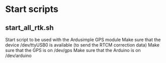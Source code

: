 # Start scripts

## start_all_rtk.sh

Start script to be used with the Ardusimple GPS module
Make sure that the device /dev/ttyUSB0 is available (to send the RTCM correction data)
Make sure that the GPS is on /dev/gps
Make sure that the Arduino is on /dev/arduino
